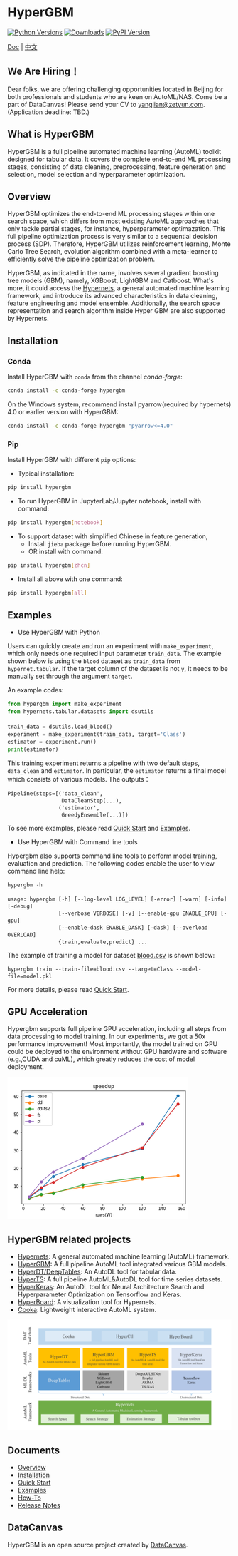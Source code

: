 # HyperGBM
[![Python Versions](https://img.shields.io/pypi/pyversions/hypergbm.svg)](https://pypi.org/project/hypergbm)
[![Downloads](https://pepy.tech/badge/hypergbm)](https://pepy.tech/project/hypergbm)
[![PyPI Version](https://img.shields.io/pypi/v/hypergbm.svg)](https://pypi.org/project/hypergbm)

[Doc](https://hypergbm.readthedocs.io/en/latest/) | [中文](https://hypergbm.readthedocs.io/zh_CN/latest/)

## We Are Hiring！
Dear folks, we are offering challenging opportunities located in Beijing for both professionals and students who are keen on AutoML/NAS. Come be a part of DataCanvas! Please send your CV to yangjian@zetyun.com. (Application deadline: TBD.)  

## What is HyperGBM
HyperGBM is a full pipeline automated machine learning (AutoML) toolkit designed for tabular data. It covers the complete end-to-end ML processing stages, consisting of data cleaning, preprocessing, feature generation and selection, model selection and hyperparameter optimization.

## Overview 

HyperGBM optimizes the end-to-end ML processing stages within one search space, which differs from most existing AutoML approaches that only tackle partial stages, for instance, hyperparameter optimazation. This full pipeline optimization process is very similar to a sequential decision process (SDP). Therefore, HyperGBM utilizes reinforcement learning, Monte Carlo Tree Search, evolution algorithm combined with a meta-learner to efficiently solve the pipeline optimization problem.  

HyperGBM, as indicated in the name, involves several gradient boosting tree models (GBM), namely, XGBoost, LightGBM and Catboost. What's more, it could access the [Hypernets](https://github.com/DataCanvasIO/Hypernets), a general automated machine learning framework, and introduce its advanced characteristics in data cleaning, feature engineering and model ensemble. Additionally, the search space representation and search algorithm inside Hyper GBM are also supported by Hypernets.


## Installation

### Conda

Install HyperGBM with `conda` from the channel *conda-forge*:

```bash
conda install -c conda-forge hypergbm
```

On the Windows system, recommend install pyarrow(required by hypernets) 4.0 or earlier version with HyperGBM:

```bash
conda install -c conda-forge hypergbm "pyarrow<=4.0"
```

### Pip

Install HyperGBM with different `pip` options:

* Typical installation:
```bash
pip install hypergbm
```

* To run HyperGBM in JupyterLab/Jupyter notebook, install with command:
```bash
pip install hypergbm[notebook]
```

* To support dataset with simplified Chinese in feature generation,
  * Install `jieba` package before running HyperGBM. 
  * OR install with command:
```bash
pip install hypergbm[zhcn]
```

* Install all above with one command:
```bash
pip install hypergbm[all]
```

## Examples

* Use HyperGBM with Python

Users can quickly create and run an experiment with `make_experiment`, which only needs one required input parameter `train_data`. The example shown below is using the `blood` dataset as `train_data` from `hypernet.tabular`. If the target column of the dataset is not `y`, it needs to be manually set through the argument `target`. 

An example codes:
```python
from hypergbm import make_experiment
from hypernets.tabular.datasets import dsutils

train_data = dsutils.load_blood()
experiment = make_experiment(train_data, target='Class')
estimator = experiment.run()
print(estimator)
```

This training experiment returns a pipeline with two default steps, `data_clean` and `estimator`. In particular, the `estimator` returns a final model which consists of various models. The outputs：
```
Pipeline(steps=[('data_clean',
                 DataCleanStep(...),
                ('estimator',
                 GreedyEnsemble(...)])
```
To see more examples, please read [Quick Start](https://hypergbm.readthedocs.io/en/latest/quick_start_python.html#create-experiment-with-make-experiment) and [Examples](https://hypergbm.readthedocs.io/en/latest/example.html).


* Use HyperGBM with Command line tools

Hypergbm also supports command line tools to perform model training, evaluation and prediction. The following codes enable the user to view command line help:
```
hypergbm -h

usage: hypergbm [-h] [--log-level LOG_LEVEL] [-error] [-warn] [-info] [-debug]
                [--verbose VERBOSE] [-v] [--enable-gpu ENABLE_GPU] [-gpu] 
                [--enable-dask ENABLE_DASK] [-dask] [--overload OVERLOAD]
                {train,evaluate,predict} ...
```

The example of training a model for dataset [blood.csv](https://github.com/DataCanvasIO/Hypernets/blob/master/hypernets/tabular/datasets/blood.csv) is shown below:
```shell script
hypergbm train --train-file=blood.csv --target=Class --model-file=model.pkl
```
For more details, please read [Quick Start](https://hypergbm.readthedocs.io/en/latest/quick_start_cmdline.html).

## GPU Acceleration

Hypergbm supports full pipeline GPU acceleration, including all steps from data processing to model training. In our experiments, we got a 50x performance improvement!  Most importantly, the model trained on GPU could be deployed to the environment without GPU hardware and software (e.g.,CUDA and cuML), which greatly reduces the cost of model deployment.

![Gpu Acceleration](docs/static/images/gpu_speedup.png)

## HyperGBM related projects
* [Hypernets](https://github.com/DataCanvasIO/Hypernets): A general automated machine learning (AutoML) framework.
* [HyperGBM](https://github.com/DataCanvasIO/HyperGBM): A full pipeline AutoML tool integrated various GBM models.
* [HyperDT/DeepTables](https://github.com/DataCanvasIO/DeepTables): An AutoDL tool for tabular data.
* [HyperTS](https://github.com/DataCanvasIO/HyperTS): A full pipeline AutoML&AutoDL tool for time series datasets.
* [HyperKeras](https://github.com/DataCanvasIO/HyperKeras): An AutoDL tool for Neural Architecture Search and Hyperparameter Optimization on Tensorflow and Keras.
* [HyperBoard](https://github.com/DataCanvasIO/HyperBoard): A visualization tool for Hypernets.
* [Cooka](https://github.com/DataCanvasIO/Cooka): Lightweight interactive AutoML system.

![DataCanvas AutoML Toolkit](docs/static/images/DAT2.5.png)

## Documents

* [Overview](https://hypergbm.readthedocs.io/en/latest/overview.html)
* [Installation](https://hypergbm.readthedocs.io/en/latest/installation.html)
* [Quick Start](https://hypergbm.readthedocs.io/en/latest/quick_start.html)
* [Examples](https://hypergbm.readthedocs.io/en/latest/example.html)
* [How-To](https://hypergbm.readthedocs.io/en/latest/how_to.html)
* [Release Notes](https://hypergbm.readthedocs.io/en/latest/release_note.html)

## DataCanvas
HyperGBM is an open source project created by [DataCanvas](https://www.datacanvas.com/). 
